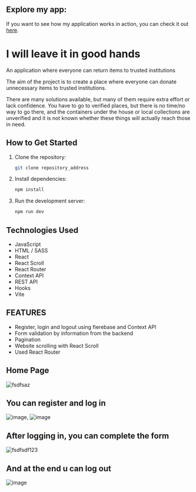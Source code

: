 ## Explore my app:

If you want to see how my application works in action, you can check it out [here](https://i-will-leave-it-in-good-hands.netlify.app/).

# I will leave it in good hands
An application where everyone can return items to trusted institutions

The aim of the project is to create a place where everyone can donate unnecessary items to trusted institutions.

There are many solutions available, but many of them require extra effort or lack confidence. You have to go to verified places, but there is no time/no way to go there, and the containers under the house or local collections are unverified and it is not known whether these things will actually reach those in need.

## How to Get Started

1. Clone the repository:
   ```sh
   git clone repository_address
2. Install dependencies:
   ```sh
   npm install
3. Run the development server:
   ```sh
   npm run dev

## Technologies Used
- JavaScript
- HTML / SASS
- React
- React Scroll
- React Router
- Context API
- REST API
- Hooks
- Vite
  

## FEATURES
- Register, login and logout using fierebase and Context API
- Form validation by information from the backend
- Pagination
- Website scrolling with React Scroll
- Used React Router
  

## Home Page
![fsdfsaz](https://github.com/JakubDomarecki/I-will-leave-it-in-good-hands/assets/160236789/84a29590-91ce-4dc3-b37b-eec530e16961)


## You can register and log in
![image](https://github.com/JakubDomarecki/I-will-leave-it-in-good-hands/assets/160236789/8c085416-6d93-4580-8747-0c9b418c9a9a), ![image](https://github.com/JakubDomarecki/I-will-leave-it-in-good-hands/assets/160236789/eede1b17-9b28-4b7f-b312-e5298da888b3)

## After logging in, you can complete the form
![fsdfsdf123](https://github.com/JakubDomarecki/I-will-leave-it-in-good-hands/assets/160236789/d6fca628-9823-4e5c-9282-1d164ec54c6f)

## And at the end u can log out
![image](https://github.com/JakubDomarecki/I-will-leave-it-in-good-hands/assets/160236789/7a914d4e-5963-4cb4-b4f8-328e396ba45c)
